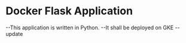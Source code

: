 # Docker Flask Application 

--This application is written in Python.
--It shall be deployed on GKE
--update
